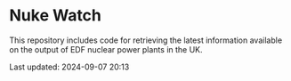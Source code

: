 # Nuke Watch

This repository includes code for retrieving the latest information available on the output of EDF nuclear power plants in the UK.

Last updated: 2024-09-07 20:13